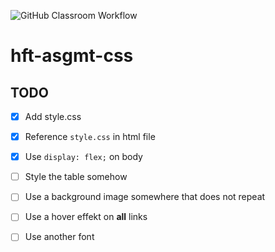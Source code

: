 ![GitHub Classroom Workflow](https://github.com/hft-stuttgart-ipr/hft-asgmt-css-x9DroiD9x/workflows/GitHub%20Classroom%20Workflow/badge.svg)

# hft-asgmt-css

## TODO
  - [x] Add style.css
  - [x] Reference `style.css` in html file
  - [x] Use `display: flex;` on body
  - [ ] Style the table somehow
  - [ ] Use a background image somewhere that does not repeat
  - [ ] Use a hover effekt on **all** links
  - [ ] Use another font

